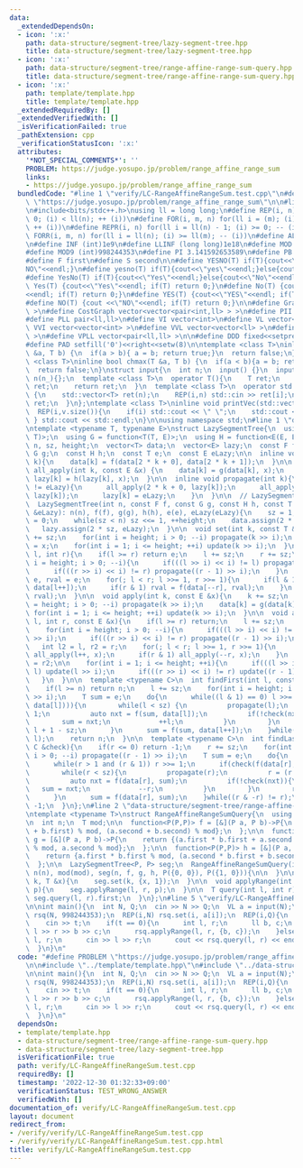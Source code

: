 ```yaml
---
data:
  _extendedDependsOn:
  - icon: ':x:'
    path: data-structure/segment-tree/lazy-segment-tree.hpp
    title: data-structure/segment-tree/lazy-segment-tree.hpp
  - icon: ':x:'
    path: data-structure/segment-tree/range-affine-range-sum-query.hpp
    title: data-structure/segment-tree/range-affine-range-sum-query.hpp
  - icon: ':x:'
    path: template/template.hpp
    title: template/template.hpp
  _extendedRequiredBy: []
  _extendedVerifiedWith: []
  _isVerificationFailed: true
  _pathExtension: cpp
  _verificationStatusIcon: ':x:'
  attributes:
    '*NOT_SPECIAL_COMMENTS*': ''
    PROBLEM: https://judge.yosupo.jp/problem/range_affine_range_sum
    links:
    - https://judge.yosupo.jp/problem/range_affine_range_sum
  bundledCode: "#line 1 \"verify/LC-RangeAffineRangeSum.test.cpp\"\n#define PROBLEM\
    \ \"https://judge.yosupo.jp/problem/range_affine_range_sum\"\n\n#line 1 \"template/template.hpp\"\
    \n#include<bits/stdc++.h>\nusing ll = long long;\n#define REP(i, n) for(ll i =\
    \ 0; (i) < ll(n); ++ (i))\n#define FOR(i, m, n) for(ll i = (m); (i) <= ll(n);\
    \ ++ (i))\n#define REPR(i, n) for(ll i = ll(n) - 1; (i) >= 0; -- (i))\n#define\
    \ FORR(i, m, n) for(ll i = ll(n); (i) >= ll(m); -- (i))\n#define ALL(x) x.begin(),x.end()\n\
    \n#define INF (int)1e9\n#define LLINF (long long)1e18\n#define MOD (int)(1e9+7)\n\
    #define MOD9 (int)998244353\n#define PI 3.141592653589\n#define PB push_back\n\
    #define F first\n#define S second\n\n#define YESNO(T) if(T){cout<<\"YES\"<<endl;}else{cout<<\"\
    NO\"<<endl;}\n#define yesno(T) if(T){cout<<\"yes\"<<endl;}else{cout<<\"no\"<<endl;}\n\
    #define YesNo(T) if(T){cout<<\"Yes\"<<endl;}else{cout<<\"No\"<<endl;}\n#define\
    \ Yes(T) {cout<<\"Yes\"<<endl; if(T) return 0;}\n#define No(T) {cout <<\"No\"\
    <<endl; if(T) return 0;}\n#define YES(T) {cout<<\"YES\"<<endl; if(T) return 0;}\n\
    #define NO(T) {cout <<\"NO\"<<endl; if(T) return 0;}\n\n#define Graph vector<vector<int>\
    \ >\n#define CostGraph vector<vector<pair<int,ll> > >\n#define PII pair<int,int>\n\
    #define PLL pair<ll,ll>\n#define VI vector<int>\n#define VL vector<ll>\n#define\
    \ VVI vector<vector<int> >\n#define VVL vector<vector<ll> >\n#define VPII vector<pair<int,int>\
    \ >\n#define VPLL vector<pair<ll,ll> >\n\n#define DDD fixed<<setprecision(10)\n\
    #define PAD setfill('0')<<right<<setw(8)\n\ntemplate <class T>\ninline bool chmin(T\
    \ &a, T b) {\n  if(a > b){ a = b; return true;}\n  return false;\n}\ntemplate\
    \ <class T>\ninline bool chmax(T &a, T b) {\n  if(a < b){a = b; return true;}\n\
    \  return false;\n}\nstruct input{\n  int n;\n  input() {}\n  input(int n_) :\
    \ n(n_){};\n  template <class T>\n  operator T(){\n    T ret;\n    std::cin >>\
    \ ret;\n    return ret;\n  }\n  template <class T>\n  operator std::vector<T>()\
    \ {\n    std::vector<T> ret(n);\n    REP(i,n) std::cin >> ret[i];\n    return\
    \ ret;\n  }\n};\ntemplate <class T>\ninline void printVec(std::vector<T> v){\n\
    \  REP(i,v.size()){\n    if(i) std::cout << \" \";\n    std::cout << v[i];\n \
    \ } std::cout << std::endl;\n}\n\nusing namespace std;\n#line 1 \"data-structure/segment-tree/lazy-segment-tree.hpp\"\
    \ntemplate <typename T, typename E>\nstruct LazySegmentTree{\n  using F = function<T(T,\
    \ T)>;\n  using G = function<T(T, E)>;\n  using H = function<E(E, E)>;\n  int\
    \ n, sz, height;\n  vector<T> data;\n  vector<E> lazy;\n  const F f;\n  const\
    \ G g;\n  const H h;\n  const T e;\n  const E eLazy;\n\n  inline void update(int\
    \ k){\n    data[k] = f(data[2 * k + 0], data[2 * k + 1]);\n  }\n\n  inline void\
    \ all_apply(int k, const E &x) {\n    data[k] = g(data[k], x);\n    if(k < sz)\
    \ lazy[k] = h(lazy[k], x);\n  }\n\n  inline void propagate(int k){\n    if(lazy[k]\
    \ != eLazy){\n      all_apply(2 * k + 0, lazy[k]);\n      all_apply(2 * k + 1,\
    \ lazy[k]);\n      lazy[k] = eLazy;\n    }\n  }\n\n  // LazySegmentTree() = default;\n\
    \  LazySegmentTree(int n, const F f, const G g, const H h, const T &e, const E\
    \ &eLazy): n(n), f(f), g(g), h(h), e(e), eLazy(eLazy){\n    sz = 1;\n    height\
    \ = 0;\n    while(sz < n) sz <<= 1, ++height;\n    data.assign(2 * sz, e);\n \
    \   lazy.assign(2 * sz, eLazy);\n  }\n\n  void set(int k, const T &x){\n    k\
    \ += sz;\n    for(int i = height; i > 0; --i) propagate(k >> i);\n    data[k]\
    \ = x;\n    for(int i = 1; i <= height; ++i) update(k >> i);\n  }\n\n  T query(int\
    \ l, int r){\n    if(l >= r) return e;\n    l += sz;\n    r += sz;\n    for(int\
    \ i = height; i > 0; --i){\n      if(((l >> i) << i) != l) propagate(l >> i);\n\
    \      if(((r >> i) << i) != r) propagate((r - 1) >> i);\n    }\n    T lval =\
    \ e, rval = e;\n    for(; l < r; l >>= 1, r >>= 1){\n      if(l & 1) lval = f(lval,\
    \ data[l++]);\n      if(r & 1) rval = f(data[--r], rval);\n    }\n    return f(lval,\
    \ rval);\n  }\n\n  void apply(int k, const E &x){\n    k += sz;\n    for(int i\
    \ = height; i > 0; --i) propagate(k >> i);\n    data[k] = g(data[k], x);\n   \
    \ for(int i = 1; i <= height; ++i) update(k >> i);\n  }\n\n  void applyRange(int\
    \ l, int r, const E &x){\n    if(l >= r) return;\n    l += sz;\n    r += sz;\n\
    \    for(int i = height; i > 0; --i){\n      if(((l >> i) << i) != l) propagate(l\
    \ >> i);\n      if(((r >> i) << i) != r) propagate((r - 1) >> i);\n    }\n\n \
    \   int l2 = l, r2 = r;\n    for(; l < r; l >>= 1, r >>= 1){\n      if(l & 1)\
    \ all_apply(l++, x);\n      if(r & 1) all_apply(--r, x);\n    }\n    l = l2, r\
    \ = r2;\n\n    for(int i = 1; i <= height; ++i){\n      if(((l >> i) << i) !=\
    \ l) update(l >> i);\n      if(((r >> i) << i) != r) update((r - 1) >> i);\n \
    \   }\n  }\n\n  template <typename C>\n  int findFirst(int l, const C &check){\n\
    \    if(l >= n) return n;\n    l += sz;\n    for(int i = height; i > 0; --i) propagate(l\
    \ >> i);\n    T sum = e;\n    do{\n      while((l & 1) == 0) l >>= 1;\n      if(check(f(sum,\
    \ data[l]))){\n        while(l < sz) {\n          propagate(l);\n          l <<=\
    \ 1;\n          auto nxt = f(sum, data[l]);\n          if(!check(nxt)){\n    \
    \        sum = nxt;\n            ++l;\n          }\n        }\n        return\
    \ l + 1 - sz;\n      }\n      sum = f(sum, data[l++]);\n    }while((l & -l) !=\
    \ l);\n    return n;\n  }\n\n  template <typename C>\n  int findLast(int r, const\
    \ C &check){\n    if(r <= 0) return -1;\n    r += sz;\n    for(int i = height;\
    \ i > 0; --i) propagate((r - 1) >> i);\n    T sum = e;\n    do{\n      --r;\n\
    \      while(r > 1 and (r & 1)) r >>= 1;\n      if(check(f(data[r], sum))){\n\
    \        while(r < sz){\n          propagate(r);\n          r = (r << 1) + 1;\n\
    \          auto nxt = f(data[r], sum);\n          if(!check(nxt)){\n         \
    \   sum = nxt;\n            --r;\n          }\n        }\n        return r - sz;\n\
    \      }\n      sum = f(data[r], sum);\n    }while((r & -r) != r);\n    return\
    \ -1;\n  }\n};\n#line 2 \"data-structure/segment-tree/range-affine-range-sum-query.hpp\"\
    \ntemplate <typename T>\nstruct RangeAffineRangeSumQuery{\n  using P = pair<T,T>;\n\
    \n  int n;\n  T mod;\n\n  function<P(P,P)> f = [&](P a, P b)->P{\n    return {(a.first\
    \ + b.first) % mod, (a.second + b.second) % mod};\n  };\n\n  function<P(P,P)>\
    \ g = [&](P a, P b)->P{\n    return {(a.first * b.first + a.second * b.second)\
    \ % mod, a.second % mod};\n  };\n\n  function<P(P,P)> h = [&](P a, P b)->P{\n\
    \    return {a.first * b.first % mod, (a.second * b.first + b.second) % mod};\n\
    \  };\n\n  LazySegmentTree<P, P> seg;\n  RangeAffineRangeSumQuery(int n, T mod):\
    \ n(n), mod(mod), seg(n, f, g, h, P({0, 0}), P({1, 0})){\n\n  }\n\n  void set(int\
    \ k, T &x){\n    seg.set(k, {x, 1});\n  }\n\n  void applyRange(int l, int r, P\
    \ p){\n    seg.applyRange(l, r, p);\n  }\n\n  T query(int l, int r){\n    return\
    \ seg.query(l, r).first;\n  }\n};\n#line 5 \"verify/LC-RangeAffineRangeSum.test.cpp\"\
    \n\nint main(){\n  int N, Q;\n  cin >> N >> Q;\n  VL a = input(N);\n\n  RangeAffineRangeSumQuery<ll>\
    \ rsq(N, 998244353);\n  REP(i,N) rsq.set(i, a[i]);\n  REP(i,Q){\n    int t;\n\
    \    cin >> t;\n    if(t == 0){\n      int l, r;\n      ll b, c;\n      cin >>\
    \ l >> r >> b >> c;\n      rsq.applyRange(l, r, {b, c});\n    }else{\n      int\
    \ l, r;\n      cin >> l >> r;\n      cout << rsq.query(l, r) << endl;\n    }\n\
    \  }\n}\n"
  code: "#define PROBLEM \"https://judge.yosupo.jp/problem/range_affine_range_sum\"\
    \n\n#include \"../template/template.hpp\"\n#include \"../data-structure/segment-tree/range-affine-range-sum-query.hpp\"\
    \n\nint main(){\n  int N, Q;\n  cin >> N >> Q;\n  VL a = input(N);\n\n  RangeAffineRangeSumQuery<ll>\
    \ rsq(N, 998244353);\n  REP(i,N) rsq.set(i, a[i]);\n  REP(i,Q){\n    int t;\n\
    \    cin >> t;\n    if(t == 0){\n      int l, r;\n      ll b, c;\n      cin >>\
    \ l >> r >> b >> c;\n      rsq.applyRange(l, r, {b, c});\n    }else{\n      int\
    \ l, r;\n      cin >> l >> r;\n      cout << rsq.query(l, r) << endl;\n    }\n\
    \  }\n}\n"
  dependsOn:
  - template/template.hpp
  - data-structure/segment-tree/range-affine-range-sum-query.hpp
  - data-structure/segment-tree/lazy-segment-tree.hpp
  isVerificationFile: true
  path: verify/LC-RangeAffineRangeSum.test.cpp
  requiredBy: []
  timestamp: '2022-12-30 01:32:33+09:00'
  verificationStatus: TEST_WRONG_ANSWER
  verifiedWith: []
documentation_of: verify/LC-RangeAffineRangeSum.test.cpp
layout: document
redirect_from:
- /verify/verify/LC-RangeAffineRangeSum.test.cpp
- /verify/verify/LC-RangeAffineRangeSum.test.cpp.html
title: verify/LC-RangeAffineRangeSum.test.cpp
---
```

